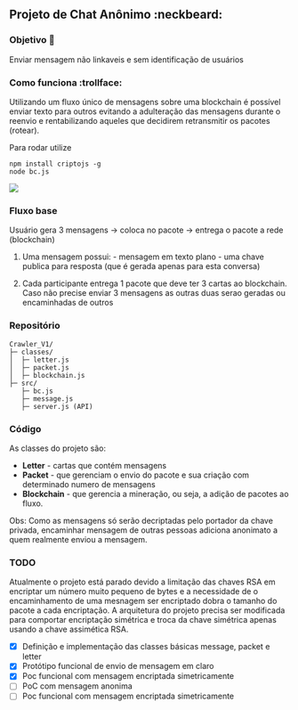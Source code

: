 ## Projeto de Chat Anônimo :neckbeard:

### Objetivo :speech_balloon:
  Enviar mensagem não linkaveis e sem identificação de usuários
  
### Como funciona :trollface:
Utilizando um fluxo único de mensagens sobre uma blockchain é possível enviar texto para outros evitando a adulteração das mensagens durante o reenvio e rentabilizando aqueles que decidirem retransmitir os pacotes (rotear).

Para rodar utilize
```
npm install criptojs -g
node bc.js
```
![](https://img.icons8.com/bubbles/2x/workflow.png)
### Fluxo base
  Usuário gera 3 mensagens -> coloca no pacote -> entrega o pacote a rede (blockchain)

  1. Uma mensagem possui:
    - mensagem em texto plano
    - uma chave publica para resposta (que é gerada apenas para esta conversa)

  2. Cada participante entrega 1 pacote que deve ter 3 cartas ao blockchain.
  Caso não precise enviar 3 mensagens as outras duas serao geradas ou encaminhadas de outros

### Repositório
```
Crawler_V1/
├─ classes/
│  ├─ letter.js
│  ├─ packet.js
│  ├─ blockchain.js
├─ src/
   ├─ bc.js
   ├─ message.js
   ├─ server.js (API)
```

### Código
  As classes do projeto são:
  - **Letter** - cartas que contém mensagens
  - **Packet** - que gerenciam o envio do pacote e sua criação com determinado numero de mensagens
  - **Blockchain** - que gerencia a mineração, ou seja, a adição de pacotes ao fluxo.

Obs: Como as mensagens só serão decriptadas pelo portador da chave privada, encaminhar mensagem de outras pessoas adiciona anonimato a quem realmente enviou a mensagem.

### TODO
Atualmente o projeto está parado devido a limitação das chaves RSA em encriptar um número muito pequeno de bytes e a necessidade de o encaminhamento de uma mesnagem ser encriptado dobra o tamanho do pacote a cada encriptação. A arquitetura do projeto precisa ser modificada para comportar encriptação simétrica e troca da chave simétrica apenas usando a chave assimética RSA.
- [x] Definição e implementação das classes básicas message, packet e letter
- [x] Protótipo funcional de envio de mensagem em claro
- [x] Poc funcional com mensagem encriptada simetricamente
- [ ] PoC com mensagem anonima
- [ ] Poc funcional com mensagem encriptada simetricamente
